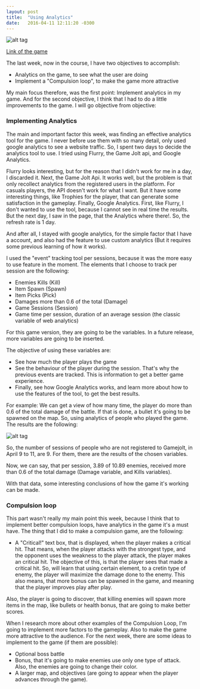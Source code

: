 ```yaml
---
layout: post
title:  "Using Analytics"
date:   2016-04-11 12:11:20 -0300
---
```


![alt tag](https://p5b4y2t6.ssl.hwcdn.net/game-thumbnail/300/138566-crop8_160_596_491-a4kthuxi.jpg)

[Link of the game](http://gamejolt.com/games/element-rampage/138566)

The last week, now in the course, I have two objectives to accomplish:

* Analytics on the game, to see what the user are doing
* Implement a "Compulsion loop", to make the game more attractive

My main focus therefore, was the first point: Implement analytics in my game. And for the second objective, I think that I had to do a little improvements to the game. I will go objective from objective:

### Implementing Analytics

The main and important factor this week, was finding an effective analytics tool for the game. I never before use them with so many detail, only used google analytics to see a website traffic. So, I spent two days to decide the analytics tool to use. I tried using Flurry, the Game Jolt api, and Google Analytics.

Flurry looks interesting, but for the reason that I didn't work for me in a day, I discarded it.
Next, the Game Jolt Api. It works well, but the problem is that only recollect analytics from the registered users in the platform. For casuals players, the API doesn't work for what I want. But it have some interesting things, like Trophies for the player, that can generate some satisfaction in the gameplay.
Finally, Google Analytics. First, like Flurry, I don't wanted to use the tool, because I cannot see in real time the results. But the next day, I saw in the page, that the Analytics where there!. So, the refresh rate is 1 day.

And after all, I stayed with google analytics, for the simple factor that I have a account, and also had the feature to use custom analytics (But it requires some previous learning of how it works).

I used the "event" tracking tool per sessions, because it was the more easy to use feature in the moment. The elements that I choose to track per session are the following:

* Enemies Kills (Kill)
* Item Spawn (Spawn)
* Item Picks (Pick)
* Damages more than 0.6 of the total (Damage)
* Game Sessions (Session)
* Game time per session, duration of an average session (the classic variable of web analytics)

For this game version, they are going to be the variables. In a future release, more variables are going to be inserted.

The objective of using these variables are:

* See how much the player plays the game
* See the behaviour of the player during the session. That's why the previous events are tracked. This is information to get a better game experience.
* Finally, see how Google Analytics works, and learn more about how to use the features of the tool, to get the best results.

For example: We can get a view of how many time, the player do more than 0.6 of the total damage of the battle. If that is done, a bullet it's going to be spawned on the map. So, using analytics of people who played the game. The results are the following:

![alt tag](https://dl.dropboxusercontent.com/u/50497061/Captura%20de%20pantalla%20de%202016-04-11%2015-59-14.png)

So, the number of sessions of people who are not registered to Gamejolt, in April 9 to 11, are 9. For them, there are the results of the chosen variables.

Now, we can say, that per session, 3.89 of 10.89 enemies, received more than 0.6 of the total damage (Damage variable, and Kills variables).

With that data, some interesting conclusions of how the game it's working can be made.



### Compulsion loop

This part wasn't really my main point this week, because I think that to implement better compulsion loops, have analytics in the game it's a must have. The thing that I did to make a compulsion game, are the following:

* A "Critical!" text box, that is displayed, when the player makes a critical hit. That means, when the player attacks with the strongest type, and the opponent uses the weakness to the player attack, the player makes an critical hit.
The objective of this, is that the player sees that made a critical  hit. So, will learn that using certain element, to a cretin type of enemy, the player will maximize the damage done to the enemy. This also means, that more bonus can be spawned in the game, and meaning that the player improves play after play.

Also, the player is going to discover, that killing enemies will spawn more items in the map, like bullets or health bonus, that are going to make better scores.

When I research more about other examples of the Compulsion Loop, I'm going to implement more factors to the gameplay. Also to make the game more attractive to the audience. For the next week, there are some ideas to implement to the game (if them are possible):

* Optional boss battle
* Bonus, that it's going to make enemies use only one type of attack. Also, the enemies are going to change their color.
* A larger map, and objectives (are going to appear when the player advances through the game).


